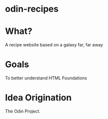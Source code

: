 # odin-recipes
# What?
A recipe website based on a galaxy far, far away
# Goals
To better understand HTML Foundations
# Idea Origination 
The Odin Project.
